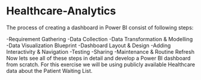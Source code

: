 # Healthcare-Analytics


The process of creating a dashboard in Power BI consist of following steps:

-Requirement Gathering
-Data Collection
-Data Transformation & Modelling
-Data Visualization Blueprint
-Dashboard Layout & Design
-Adding Interactivity & Navigation
-Testing
-Sharing
-Maintenance & Routine Refresh
Now lets see all of these steps in detail and develop a Power BI dashboard from scratch. For this exercise we will be using publicly available Healthcare data about the Patient Waiting List.
